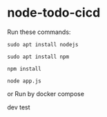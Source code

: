# node-todo-cicd

Run these commands:


`sudo apt install nodejs`


`sudo apt install npm`


`npm install`

`node app.js`

or Run by docker compose

dev test

